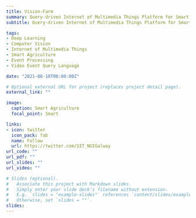 ```yaml
---
title: Vision-Farm
summary: Query-driven Internet of Multimedia Things Platform for Smart Agriculture related Event Patterns
subtitle: Query-driven Internet of Multimedia Things Platform for Smart Agriculture related Event Patterns

tags:
- Deep Learning
- Computer Vision
- Internet of Multimedia Things
- Smart Agriculture
- Event Processing
- Video Event Query Language

date: "2021-08-10T00:00:00Z"

# Optional external URL for project (replaces project detail page).
external_link: ""

image:
  caption: Smart Agriculture
  focal_point: Smart

links:
- icon: twitter
  icon_pack: fab
  name: Follow
  url: https://twitter.com/SIT_NUIGalway
url_code: ""
url_pdf: ""
url_slides: ""
url_video: ""

# Slides (optional).
#   Associate this project with Markdown slides.
#   Simply enter your slide deck's filename without extension.
#   E.g. `slides = "example-slides"` references `content/slides/example-slides.md`.
#   Otherwise, set `slides = ""`.
slides:
---
```



